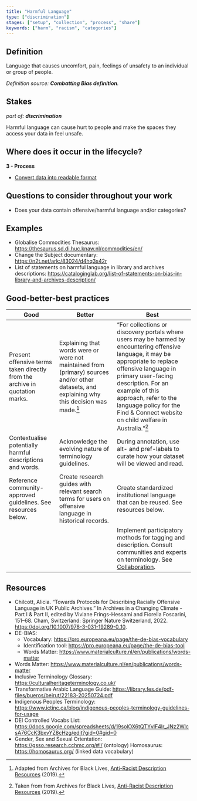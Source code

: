 ```yaml
---
title: "Harmful Language"
type: ["discrimination"]
stages: ["setup", "collection", "process", "share"]
keywords: ["harm", "racism", "categories"]
---
```




## Definition
Language that causes uncomfort, pain, feelings of unsafety to an individual or group of people.

_Definition source: **Combatting Bias definition**._

## Stakes
_part of: **discrimination**_

Harmful language can cause hurt to people and make the spaces they access your data in feel unsafe. 

## Where does it occur in the lifecycle?

**3 - Process**

- [Convert data into readable format](/lifecycle/process/#convert-data-into-readable-format)


## Questions to consider throughout your work
- Does your data contain offensive/harmful language and/or categories?

## Examples
- Globalise Commodities Thesaurus: https://thesaurus.sd.di.huc.knaw.nl/commodities/en/ 
- Change the Subject documentary: https://n2t.net/ark:/83024/d4hq3s42r
- List of statements on harmful language in library and archives descriptions: https://cataloginglab.org/list-of-statements-on-bias-in-library-and-archives-description/

## Good-better-best practices

| Good | Better | Best|
|---|---|---|
|Present offensive terms taken directly from the archive in quotation marks. | Explaining that words were or were not maintained from (primary) sources and/or other datasets, and explaining why this decision was made.[^1]| “For collections or discovery portals where users may be harmed by encountering offensive language, it may be appropriate to replace offensive language in primary user-facing description. For an example of this approach, refer to the language policy for the Find & Connect website on child welfare in Australia.”[^2]|
| Contextualise potentially harmful descriptions and words. | Acknowledge the evolving nature of terminology guidelines.| During annotation, use alt- and pref-labels to curate how your dataset will be viewed and read. |
| Reference community-approved guidelines. See resources below. | Create research guides with relevant search terms for users on offensive language in historical records.| Create standardized institutional language that can be reused. See resources below. | 
| | | Implement participatory methods for tagging and description. Consult communities and experts on terminology. See [Collaboration](/bias/types/collaboration).|

## Resources
- Chilcott, Alicia. “Towards Protocols for Describing Racially Offensive Language in UK Public Archives.” In Archives in a Changing Climate - Part I & Part II, edited by Viviane Frings-Hessami and Fiorella Foscarini, 151–68. Cham, Switzerland: Springer Nature Switzerland, 2022. https://doi.org/10.1007/978-3-031-19289-0_10.
- DE-BIAS: 
    - Vocabulary: https://pro.europeana.eu/page/the-de-bias-vocabulary 
    - Identification tool: https://pro.europeana.eu/page/the-de-bias-tool 
    - Words Matter: https://www.materialculture.nl/en/publications/words-matter 
- Words Matter: https://www.materialculture.nl/en/publications/words-matter 
- Inclusive Terminology Glossary: https://culturalheritageterminology.co.uk/ 
- Transformative Arabic Language Guide: https://library.fes.de/pdf-files/bueros/beirut/22183-20250724.pdf
- Indigenous Peoples Terminology: https://www.ictinc.ca/blog/indigenous-peoples-terminology-guidelines-for-usage 
- DEI Controlled Vocabs List: https://docs.google.com/spreadsheets/d/19solOX6tQTYvlF4lr_JNz2WlcsA76CcK3bxvYZ8cHzg/edit?gid=0#gid=0 
- Gender, Sex and Sexual Orientation: https://gsso.research.cchmc.org/#!/ (ontology)
Homosaurus: https://homosaurus.org/ (linked data vocabulary)

[^1]: Adapted from Archives for Black Lives, <a href='https://archivesforblacklives.wordpress.com/wp-content/uploads/2019/10/ardr_final.pdf'>Anti-Racist Description Resources</a> (2019).
[^2]: Taken from from Archives for Black Lives, <a href='https://archivesforblacklives.wordpress.com/wp-content/uploads/2019/10/ardr_final.pdf'>Anti-Racist Description Resources</a> (2019).
